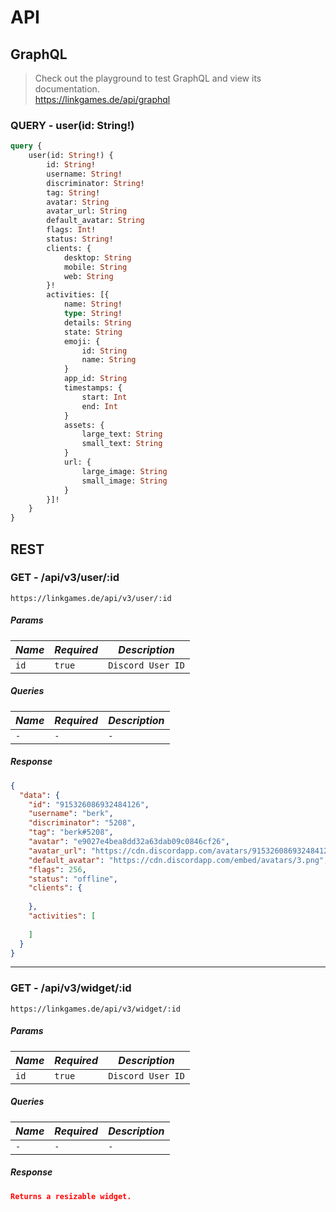 # API

## GraphQL

> Check out the playground to test GraphQL and view its documentation. <br>
> https://linkgames.de/api/graphql

### QUERY - user(id: String!)
```graphql
query {
    user(id: String!) {
        id: String!
        username: String!
        discriminator: String!
        tag: String!
        avatar: String
        avatar_url: String
        default_avatar: String
        flags: Int!
        status: String!
        clients: {
            desktop: String
            mobile: String
            web: String
        }!
        activities: [{
            name: String!
            type: String!
            details: String
            state: String
            emoji: {
                id: String
                name: String
            }
            app_id: String
            timestamps: {
                start: Int
                end: Int
            }
            assets: {
                large_text: String
                small_text: String
            }
            url: {
                large_image: String
                small_image: String
            }
        }]!
    }
}
```

## REST

### GET - /api/v3/user/:id

```
https://linkgames.de/api/v3/user/:id
```

##### Params

| *Name*   | *Required*   | *Description*     |
|----------|--------------|-------------------|
| `id`     | `true`       | `Discord User ID` |

##### Queries

| *Name*   | *Required*   | *Description*     |
|----------|--------------|-------------------|
| `-`      | `-`          | `-`               |

##### Response
```json
{
  "data": {
    "id": "915326086932484126",
    "username": "berk",
    "discriminator": "5208",
    "tag": "berk#5208",
    "avatar": "e9027e4bea8dd32a63dab09c0846cf26",
    "avatar_url": "https://cdn.discordapp.com/avatars/915326086932484126/e9027e4bea8dd32a63dab09c0846cf26.webp",
    "default_avatar": "https://cdn.discordapp.com/embed/avatars/3.png",
    "flags": 256,
    "status": "offline",
    "clients": {
      
    },
    "activities": [
      
    ]
  }
}
```

---

### GET - /api/v3/widget/:id

```
https://linkgames.de/api/v3/widget/:id
```

##### Params

| *Name*   | *Required*   | *Description*     |
|----------|--------------|-------------------|
| `id`     | `true`       | `Discord User ID` |

##### Queries

| *Name*   | *Required*   | *Description*     |
|----------|--------------|-------------------|
| `-`      | `-`          | `-`               |

##### Response
```json
Returns a resizable widget.
```